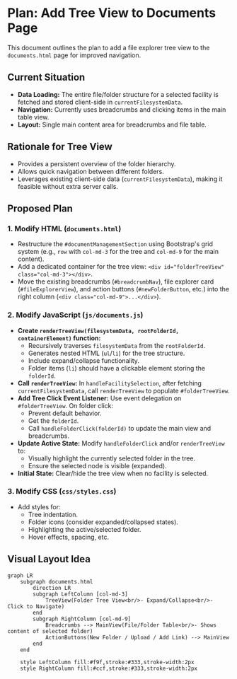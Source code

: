 # Plan: Add Tree View to Documents Page

This document outlines the plan to add a file explorer tree view to the `documents.html` page for improved navigation.

## Current Situation

*   **Data Loading:** The entire file/folder structure for a selected facility is fetched and stored client-side in `currentFilesystemData`.
*   **Navigation:** Currently uses breadcrumbs and clicking items in the main table view.
*   **Layout:** Single main content area for breadcrumbs and file table.

## Rationale for Tree View

*   Provides a persistent overview of the folder hierarchy.
*   Allows quick navigation between different folders.
*   Leverages existing client-side data (`currentFilesystemData`), making it feasible without extra server calls.

## Proposed Plan

### 1. Modify HTML (`documents.html`)

*   Restructure the `#documentManagementSection` using Bootstrap's grid system (e.g., `row` with `col-md-3` for the tree and `col-md-9` for the main content).
*   Add a dedicated container for the tree view: `<div id="folderTreeView" class="col-md-3"></div>`.
*   Move the existing breadcrumbs (`#breadcrumbNav`), file explorer card (`#fileExplorerView`), and action buttons (`#newFolderButton`, etc.) into the right column (`<div class="col-md-9">...</div>`).

### 2. Modify JavaScript (`js/documents.js`)

*   **Create `renderTreeView(filesystemData, rootFolderId, containerElement)` function:**
    *   Recursively traverses `filesystemData` from the `rootFolderId`.
    *   Generates nested HTML (`ul`/`li`) for the tree structure.
    *   Include expand/collapse functionality.
    *   Folder items (`li`) should have a clickable element storing the `folderId`.
*   **Call `renderTreeView`:** In `handleFacilitySelection`, after fetching `currentFilesystemData`, call `renderTreeView` to populate `#folderTreeView`.
*   **Add Tree Click Event Listener:** Use event delegation on `#folderTreeView`. On folder click:
    *   Prevent default behavior.
    *   Get the `folderId`.
    *   Call `handleFolderClick(folderId)` to update the main view and breadcrumbs.
*   **Update Active State:** Modify `handleFolderClick` and/or `renderTreeView` to:
    *   Visually highlight the currently selected folder in the tree.
    *   Ensure the selected node is visible (expanded).
*   **Initial State:** Clear/hide the tree view when no facility is selected.

### 3. Modify CSS (`css/styles.css`)

*   Add styles for:
    *   Tree indentation.
    *   Folder icons (consider expanded/collapsed states).
    *   Highlighting the active/selected folder.
    *   Hover effects, spacing, etc.

## Visual Layout Idea

```mermaid
graph LR
    subgraph documents.html
        direction LR
        subgraph LeftColumn [col-md-3]
            TreeView(Folder Tree View<br/>- Expand/Collapse<br/>- Click to Navigate)
        end
        subgraph RightColumn [col-md-9]
            Breadcrumbs --> MainView(File/Folder Table<br/>- Shows content of selected folder)
            ActionButtons(New Folder / Upload / Add Link) --> MainView
        end
    end

    style LeftColumn fill:#f9f,stroke:#333,stroke-width:2px
    style RightColumn fill:#ccf,stroke:#333,stroke-width:2px